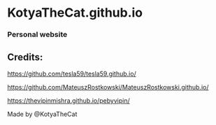 # KotyaTheCat.github.io
### Personal website 

## Credits:

https://github.com/tesla59/tesla59.github.io/

https://github.com/MateuszRostkowski/MateuszRostkowski.github.io/

https://thevipinmishra.github.io/pebyvipin/

Made by @KotyaTheCat
